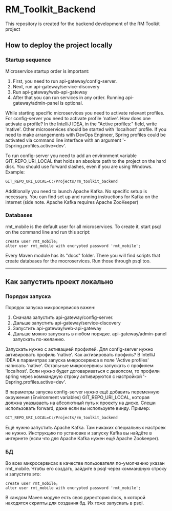 
# RM_Toolkit_Backend

This repository is created for the backend development of the RM Toolkit project

## How to deploy the project locally

### Startup sequence
Microservice startup order is important:
1. First, you need to run api-gateway/config-server.
2. Next, run api-gateway/service-discovery
3. Run api-gateway/web-api-gateway
4. After that you can run services in any order. Running api-gateway/admin-panel is optional.

While starting specific microservices you need to activate relevant profiles.
For config-server you need to activate profile 'native'. How does one activate a profile? In the IntelliJ IDEA, in the "Active profiles:" field, write 'native'.
Other microservices should be started with 'localhost' profile.
If you need to make arrangements with DevOps Engineer, Spring profiles could be activated via command line interface with an argument '-Dspring.profiles.active=dev'.

To run config-server you need to add an environment variable GIT_REPO_URI_LOCAL that holds an absolute path to the project on the hard disk. You should use forward slashes, even if you are using Windows.
Example:
```cmd
GIT_REPO_URI_LOCAL=C:/Projects/rm_toolkit_backend
```

Additionally you need to launch Apache Kafka. No specific setup is necessary. You can find set up and running instructions for Kafka on the internet (side note. Apache Kafka requires Apache ZooKeeper)

### Databases

rmt_mobile is the default user for all microservices. To create it, start psql on the command line and run this script:

```postgresql
create user rmt_mobile;
alter user rmt_mobile with encrypted password 'rmt_mobile';
```

Every Maven module has its "docs" folder. There you will find scripts that create databases for the mocroservices. Run those through psql too.

---
## Как запустить проект локально

### Порядок запуска
Порядок запуска микросервисов важен:
1. Сначала запустить api-gateway/config-server.
2. Дальше запустить api-gateway/service-discovery
3. Запустить api-gateway/web-api-gateway
4. Дальше можно запускать в любом порядке. api-gateway/admin-panel запускать по-желанию.

Запускать нужно с активацией профилей.
Для config-server нужно активировать профиль 'native'. Как активировать профиль? В IntelliJ IDEA в параметрах запуска микросервиса в поле 'Active profiles' написать 'native'.
Остальные микросервисы запускать с профилем 'localhost'.
Если нужно будет договариваться с девопсом, то профили spring через коммандную строку активируются с настройкой '-Dspring.profiles.active=dev'.

В параметры запуска config-server нужно ещё добавить переменную окружения (Environment variables) GIT_REPO_URI_LOCAL, которая должна указываеть на абсолютный путь к проекту на диске. Слеши использовать forward, даже если вы используете винду.
Пример:
```cmd
GIT_REPO_URI_LOCAL=C:/Projects/rm_toolkit_backend
```

Ещё нужно запустить Apache Kafka. Там никаких специальных настроек не нужно. Инструкцию по установке и запуску Kafka вы найдёте в интернете (если что для Apache Kafka нужен ещё Apache Zookeeper).

### БД

Во всех микросервисах в качестве пользователя по-умолчанию указан rmt_mobile. Чтобы его создать, зайдите в psql через коммандную строку и запустите это:

```postgresql
create user rmt_mobile;
alter user rmt_mobile with encrypted password 'rmt_mobile';
```

В каждом Maven модуле есть своя директория docs, в которой находятся скрипты для создания бд. Их тоже запускать в psql.
